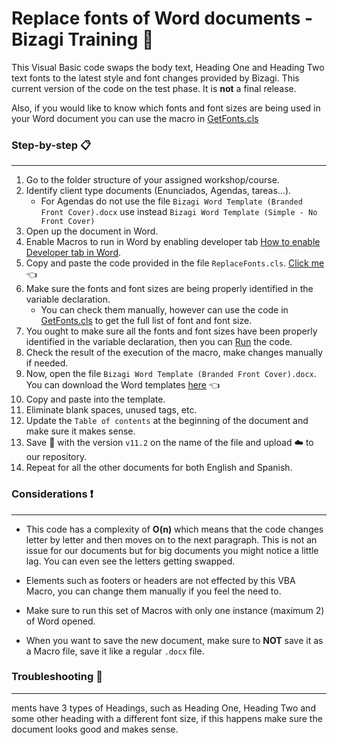 # Replace fonts of Word documents - Bizagi Training :robot:

This Visual Basic code swaps the body text, Heading One and Heading Two text fonts to the latest style and font changes provided by Bizagi.
This current version of the code on the test phase. It is **not** a final release.

Also, if you would like to know which fonts and font sizes are being used in your Word document you can use the macro in [GetFonts.cls](https://github.com/sebasgraciavalderrama/BizagiTraining/blob/main/GetFonts.cls)

### Step-by-step :clipboard:
***
1. Go to the folder structure of your assigned workshop/course.
2. Identify client type documents (Enunciados, Agendas, tareas...).
    - For Agendas do not use the file `Bizagi Word Template (Branded Front Cover).docx` use instead `Bizagi Word Template (Simple - No Front Cover)`
3. Open up the document in Word.
4. Enable Macros to run in Word by enabling developer tab [How to enable Developer tab in Word](https://support.microsoft.com/en-us/office/show-the-developer-tab-in-word-e356706f-1891-4bb8-8d72-f57a51146792).
5. Copy and paste the code provided in the file `ReplaceFonts.cls`. [Click me](https://postimg.cc/RW3HRKGP) :point_left:
6. Make sure the fonts and font sizes are being properly identified in the variable declaration.
    - You can check them manually, however can use the code in [GetFonts.cls](https://github.com/sebasgraciavalderrama/BizagiTraining/blob/main/GetFonts.cls) to get the full list of font and font size.
7. You ought to make sure all the fonts and font sizes have been properly identified in the variable declaration, then you can [Run](https://postimg.cc/F1Rs3mTp) the code.
8. Check the result of the execution of the macro, make changes manually if needed.
9. Now, open the file `Bizagi Word Template (Branded Front Cover).docx`. You can download the Word templates [here](https://bizagi.sharepoint.com/Pages/Forms/AllItems.aspx?siteid=%7BCFD9BA7B%2DE65E%2D4228%2DA709%2DFEB91696C9CB%7D&webid=%7BC6B5A423%2D1643%2D414B%2D821D%2DE404DF90DA55%7D&uniqueid=%7B9D57DEE8%2D61EF%2D46E6%2DBAE7%2DA958853386FC%7D&viewid=55c00160%2D9775%2D4a27%2D9615%2Dee13acb4086e&id=%2FPages%2FSales%20enablement%2FDocuments%2FBrand%20Templates%2FWord%20Templates) :point_left: 
10. Copy and paste into the template.
11. Eliminate blank spaces, unused tags, etc.
12. Update the `Table of contents` at the beginning of the document and make sure it makes sense.
13. Save :floppy_disk: with the version `v11.2` on the name of the file and upload :cloud: to our repository.
14. Repeat for all the other documents for both English and Spanish.


### Considerations :heavy_exclamation_mark:
***
+ This code has a complexity of **O(n)** which means that the code changes letter by letter and then moves on to the next paragraph. This is not an issue for our documents but for big documents you might notice a little lag. You can even see the letters getting swapped.

+ Elements such as footers or headers are not effected by this VBA Macro, you can change them manually if you feel the need to.

+ Make sure to run this set of Macros with only one instance (maximum 2) of Word opened.

+ When you want to save the new document, make sure to **NOT** save it as a Macro file, save it like a regular `.docx` file.


### Troubleshooting :wrench:
***
ments have 3 types of Headings, such as Heading One, Heading Two and some other heading with a different font size, if this happens make sure the document looks good and makes sense.




